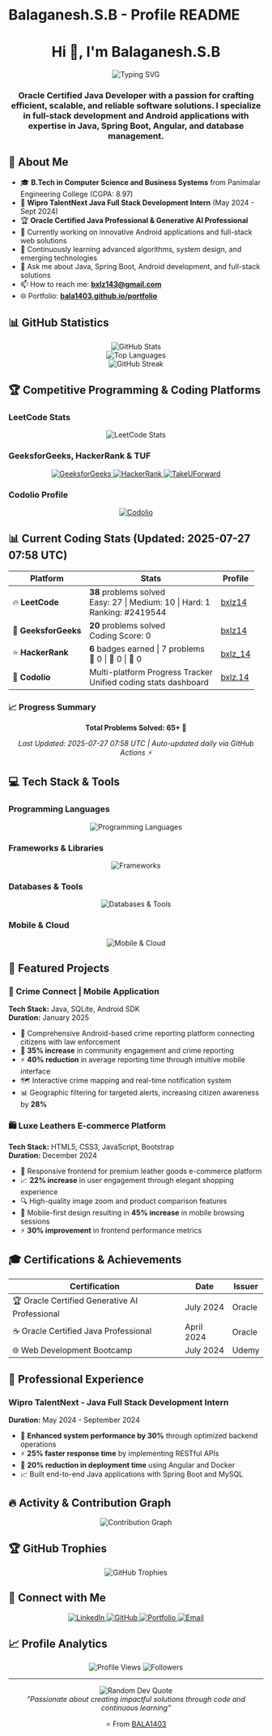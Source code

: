 # Balaganesh.S.B - Profile README

<h1 align="center">Hi 👋, I'm Balaganesh.S.B</h1>

<div align="center">
  <img src="https://readme-typing-svg.herokuapp.com?font=Fira+Code&pause=1000&color=36BCF7&center=true&vCenter=true&width=600&lines=Oracle+Certified+Java+Developer;Full+Stack+Developer;Android+Developer;Problem+Solver;Always+Learning" alt="Typing SVG" />
</div>

<h3 align="center">Oracle Certified Java Developer with a passion for crafting efficient, scalable, and reliable software solutions. I specialize in full-stack development and Android applications with expertise in Java, Spring Boot, Angular, and database management.</h3>

## 🚀 About Me

- 🎓 **B.Tech in Computer Science and Business Systems** from Panimalar Engineering College (CGPA: 8.97)
- 💼 **Wipro TalentNext Java Full Stack Development Intern** (May 2024 - Sept 2024)
- 🏆 **Oracle Certified Java Professional & Generative AI Professional**
- 🔭 Currently working on innovative Android applications and full-stack web solutions
- 🌱 Continuously learning advanced algorithms, system design, and emerging technologies
- 💬 Ask me about Java, Spring Boot, Android development, and full-stack solutions
- 📫 How to reach me: **bxlz143@gmail.com**
- 🌐 Portfolio: **[bala1403.github.io/portfolio](https://bala1403.github.io/portfolio)**

## 📊 GitHub Statistics

<div align="center">
  <img src="https://github-readme-stats.vercel.app/api?username=BALA1403&show_icons=true&theme=radical&hide_border=true&count_private=true&include_all_commits=true" alt="GitHub Stats" />
</div>

<div align="center">
  <img src="https://github-readme-stats.vercel.app/api/top-langs/?username=BALA1403&layout=compact&theme=radical&hide_border=true&langs_count=10" alt="Top Languages" />
</div>

<div align="center">
  <img src="https://github-readme-streak-stats.herokuapp.com/?user=BALA1403&theme=radical&hide_border=true" alt="GitHub Streak" />
</div>

## 🏆 Competitive Programming & Coding Platforms

### LeetCode Stats
<div align="center">
  <img src="https://leetcard.jacoblin.cool/bxlz14?theme=dark&font=Karma&ext=heatmap" alt="LeetCode Stats" />
</div>

### GeeksforGeeks, HackerRank & TUF
<div align="center">
  <a href="https://www.geeksforgeeks.org/user/bxlz14" target="_blank">
    <img src="https://img.shields.io/badge/GeeksforGeeks-0F9D58?style=for-the-badge&logo=geeksforgeeks&logoColor=white" alt="GeeksforGeeks" />
  </a>
  <a href="https://www.hackerrank.com/bxlz_14" target="_blank">
    <img src="https://img.shields.io/badge/HackerRank-2EC866?style=for-the-badge&logo=hackerrank&logoColor=white" alt="HackerRank" />
  </a>
  <a href="https://takeuforward.org/profile/Luffy143" target="_blank">
    <img src="https://img.shields.io/badge/TakeUForward-FF6B35?style=for-the-badge&logo=code&logoColor=white" alt="TakeUForward" />
  </a>
</div>

### Codolio Profile
<div align="center">
  <a href="https://codolio.com/profile/bxlz.14" target="_blank">
    <img src="https://img.shields.io/badge/Codolio-FF6B35?style=for-the-badge&logo=code&logoColor=white" alt="Codolio" />
  </a>
</div>

## 📊 Current Coding Stats (Updated: 2025-07-27 07:58 UTC)

<div align="center">
  
| Platform | Stats | Profile |
|----------|--------|---------|
| 🔥 **LeetCode** | **38** problems solved<br/>Easy: 27 \| Medium: 10 \| Hard: 1<br/>Ranking: #2419544 | [bxlz14](https://leetcode.com/bxlz14) |
| 🚀 **GeeksforGeeks** | **20** problems solved<br/>Coding Score: 0 | [bxlz14](https://auth.geeksforgeeks.org/user/bxlz14) |
| ⭐ **HackerRank** | **6** badges earned \| 7 problems<br/>🥇 0 \| 🥈 0 \| 🥉 0 | [bxlz_14](https://www.hackerrank.com/bxlz_14) |
| 🔗 **Codolio** | Multi-platform Progress Tracker<br/>Unified coding stats dashboard | [bxlz.14](https://codolio.com/profile/bxlz.14) |

</div>

### 📈 Progress Summary
<div align="center">

**Total Problems Solved: 65+ 🎯**

*Last Updated: 2025-07-27 07:58 UTC | Auto-updated daily via GitHub Actions ⚡*

</div>

## 💻 Tech Stack & Tools

### Programming Languages
<p align="center">
  <img src="https://skillicons.dev/icons?i=java,python,c,cpp,js,html,css" alt="Programming Languages" />
</p>

### Frameworks & Libraries
<p align="center">
  <img src="https://skillicons.dev/icons?i=spring,react,angular,bootstrap" alt="Frameworks" />
</p>

### Databases & Tools
<p align="center">
  <img src="https://skillicons.dev/icons?i=mysql,mongodb,sqlite,git,github,docker,oracle" alt="Databases & Tools" />
</p>

### Mobile & Cloud
<p align="center">
  <img src="https://skillicons.dev/icons?i=androidstudio,linux" alt="Mobile & Cloud" />
</p>

## 🏅 Featured Projects

### 🚨 Crime Connect | Mobile Application
**Tech Stack:** Java, SQLite, Android SDK  
**Duration:** January 2025

- 📱 Comprehensive Android-based crime reporting platform connecting citizens with law enforcement
- 🎯 **35% increase** in community engagement and crime reporting
- ⚡ **40% reduction** in average reporting time through intuitive mobile interface
- 🗺️ Interactive crime mapping and real-time notification system
- 📊 Geographic filtering for targeted alerts, increasing citizen awareness by **28%**

### 🛍️ Luxe Leathers E-commerce Platform
**Tech Stack:** HTML5, CSS3, JavaScript, Bootstrap  
**Duration:** December 2024

- 🎨 Responsive frontend for premium leather goods e-commerce platform
- 📈 **22% increase** in user engagement through elegant shopping experience
- 🔍 High-quality image zoom and product comparison features
- 📱 Mobile-first design resulting in **45% increase** in mobile browsing sessions
- ⚡ **30% improvement** in frontend performance metrics

## 🎓 Certifications & Achievements

<div align="center">
  
| Certification | Date | Issuer |
|---------------|------|--------|
| 🏆 Oracle Certified Generative AI Professional | July 2024 | Oracle |
| ☕ Oracle Certified Java Professional | April 2024 | Oracle |
| 🌐 Web Development Bootcamp | July 2024 | Udemy |

</div>

## 💼 Professional Experience

### Wipro TalentNext - Java Full Stack Development Intern
**Duration:** May 2024 - September 2024

- 🚀 **Enhanced system performance by 30%** through optimized backend operations
- ⚡ **25% faster response time** by implementing RESTful APIs
- 🐳 **20% reduction in deployment time** using Angular and Docker
- 📈 Built end-to-end Java applications with Spring Boot and MySQL

## 🔥 Activity & Contribution Graph

<div align="center">
  <img src="https://github-readme-activity-graph.vercel.app/graph?username=BALA1403&bg_color=0d1117&color=708090&line=708090&point=ff6b6b&area=true&hide_border=true" alt="Contribution Graph" />
</div>

## 🏆 GitHub Trophies

<div align="center">
  <img src="https://github-profile-trophy.vercel.app/?username=BALA1403&theme=radical&no-frame=true&no-bg=false&margin-w=4&row=2&column=4" alt="GitHub Trophies" />
</div>

## 🤝 Connect with Me

<div align="center">
  <a href="https://linkedin.com/in/balaganesh-sb" target="_blank">
    <img src="https://img.shields.io/badge/LinkedIn-0077B5?style=for-the-badge&logo=linkedin&logoColor=white" alt="LinkedIn" />
  </a>
  <a href="https://github.com/BALA1403" target="_blank">
    <img src="https://img.shields.io/badge/GitHub-100000?style=for-the-badge&logo=github&logoColor=white" alt="GitHub" />
  </a>
  <a href="https://bala1403.github.io/portfolio" target="_blank">
    <img src="https://img.shields.io/badge/Portfolio-FF5722?style=for-the-badge&logo=About.me&logoColor=white" alt="Portfolio" />
  </a>
  <a href="mailto:sbbalaganesh2004@gmail.com" target="_blank">
    <img src="https://img.shields.io/badge/Email-D14836?style=for-the-badge&logo=gmail&logoColor=white" alt="Email" />
  </a>
</div>

## 📈 Profile Analytics

<div align="center">
  <img src="https://komarev.com/ghpvc/?username=BALA1403&color=blueviolet&style=flat-square&label=Profile+Views" alt="Profile Views" />
  <img src="https://img.shields.io/github/followers/BALA1403?label=Followers&style=social" alt="Followers" />
</div>

---

<div align="center">
  <img src="https://quotes-github-readme.vercel.app/api?type=horizontal&theme=radical" alt="Random Dev Quote" />
</div>

<div align="center">
  <i>"Passionate about creating impactful solutions through code and continuous learning"</i>
  
  ⭐️ From <a href="https://github.com/BALA1403">BALA1403</a>
</div>
